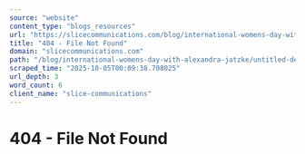 ```yaml
---
source: "website"
content_type: "blogs_resources"
url: "https://slicecommunications.com/blog/international-womens-day-with-alexandra-jatzke/untitled-design-12"
title: "404 - File Not Found"
domain: "slicecommunications.com"
path: "/blog/international-womens-day-with-alexandra-jatzke/untitled-design-12"
scraped_time: "2025-10-05T00:09:38.708025"
url_depth: 3
word_count: 6
client_name: "slice-communications"
---
```


# 404 - File Not Found
